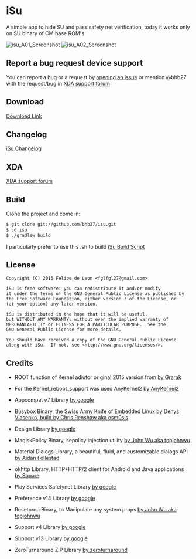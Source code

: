 # iSu

A simple app to hide SU and pass safety net verification, today it works only on SU binary of CM base ROM's

![isu_A01_Screenshot](https://raw.githubusercontent.com/bhb27/isu/master/screenshots/A01.png)
![isu_A02_Screenshot](https://raw.githubusercontent.com/bhb27/isu/master/screenshots/A02.png)

## Report a bug request device support

You can report a bug or a request by [opening an issue](https://github.com/bhb27/isu/issues/new) or
mention @bhb27 with the request/bug in [XDA support forum](http://forum.xda-developers.com/android/apps-games/isu-simple-app-to-deactivate-activate-t3478348)

## Download

 [Download Link](https://www.androidfilehost.com/?w=files&flid=120360)

## Changelog

 [iSu Changelog](https://github.com/bhb27/isu/wiki/Changelog)

## XDA

 [XDA support forum](http://forum.xda-developers.com/android/apps-games/isu-simple-app-to-deactivate-activate-t3478348)

## Build

Clone the project and come in:

``` bash
$ git clone git://github.com/bhb27/isu.git
$ cd isu
$ ./gradlew build
```

I particularly prefer to use this .sh to build
 [iSu Build Script](https://github.com/bhb27/isu/blob/master/app/build_Isu.sh)

## License

    Copyright (C) 2016 Felipe de Leon <fglfgl27@gmail.com>
    
    iSu is free software: you can redistribute it and/or modify
    it under the terms of the GNU General Public License as published by
    the Free Software Foundation, either version 3 of the License, or
    (at your option) any later version.
    
    iSu is distributed in the hope that it will be useful,
    but WITHOUT ANY WARRANTY; without even the implied warranty of
    MERCHANTABILITY or FITNESS FOR A PARTICULAR PURPOSE.  See the
    GNU General Public License for more details.
    
    You should have received a copy of the GNU General Public License
    along with iSu.  If not, see <http://www.gnu.org/licenses/>.

## Credits

* ROOT function of Kernel adiutor original 2015 version from [by Grarak](https://github.com/Grarak/KernelAdiutor)
* For the Kernel_reboot_support was used AnyKernel2 [by AnyKernel2](https://github.com/osm0sis/AnyKernel2)
* Appcompat v7 Library [by google](https://developer.android.com/topic/libraries/support-library/packages.html#v7-appcompat)

* Busybox Binary, the Swiss Army Knife of Embedded Linux [by Denys Vlasenko, build by Chris Renshaw aka osm0sis](https://forum.xda-developers.com/showthread.php?t=2239421)
* Design Library [by google](https://developer.android.com/topic/libraries/support-library/packages.html#design)
* MagiskPolicy Binary, sepolicy injection utility [by John Wu aka topjohnwu](https://github.com/topjohnwu/Magisk#credits)
* Material Dialogs Library, a beautiful, fluid, and customizable dialogs API [by Aidan Follestad](https://github.com/afollestad/material-dialogs)
* okhttp Library, HTTP+HTTP/2 client for Android and Java applications [by Square](https://github.com/square/okhttp)
* Play Services Safetynet Library [by google](https://developers.google.com/android/guides/setup#ensure_devices_have_the_google_play_services_apk)
* Preference v14 Library [by google](https://developer.android.com/topic/libraries/support-library/packages.html#v14-preference)
* Resetprop Binary, to Manipulate any system props [by John Wu aka topjohnwu](https://github.com/topjohnwu/Magisk#credits)
* Support v4 Library [by google](https://developer.android.com/topic/libraries/support-library/packages.html#v4)
* Support v13 Library [by google](https://developer.android.com/topic/libraries/support-library/packages.html#v13)
* ZeroTurnaround ZIP Library [by zeroturnaround](https://github.com/zeroturnaround/zt-zip)

